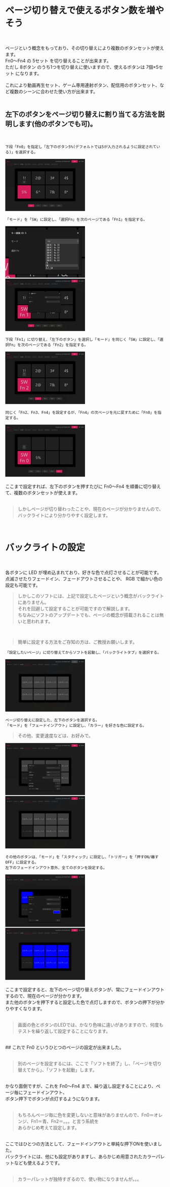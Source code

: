# ページ切り替えで使えるボタン数を増やそう
<br>

ページという概念をもっており、その切り替えにより複数のボタンセットが使えます。<br>
Fn0～Fn4 の 5セット を切り替えることが出来ます。<br>
ただし 8ボタン のうち1つを切り替えに使いますので、使えるボタンは 7個×5セット になります。<br>
<br>
これにより動画再生セット、ゲーム専用連射ボタン、配信用のボタンセット、など複数のシーンに合わせた使い方が出来ます。<br>
<br>

## 左下のボタンをページ切り替えに割り当てる方法を説明します(他のボタンでも可)。
<br>

```
下段「Fn0」を指定し「左下のボタン5%(デフォルトでは5が入力されるように設定されている)」を選択する。
```
<img src="page_03.png" width="50%"><br>

```
「モード」を「SW」に設定し、「選択Fn」を次のページである「Fn1」を指定する。
```
<img src="page_04.png" width="50%"> <img src="page_05.png" width="50%"><br>

```
下段「Fn1」に切り替え、「左下のボタン」を選択し「モード」を同じく「SW」に設定し、「選択Fn」を次のページである「Fn2」を指定する。
```
<img src="page_07.png" width="50%"><br>

```
同じく「Fn2、Fn3、Fn4」を設定するが、「Fn4」の次ページを元に戻すために「Fn0」を指定する。
```
<img src="page_08.png" width="50%"><br>
<br>
ここまで設定すれば、左下のボタンを押すたびに Fn0～Fn4 を順番に切り替えて、複数のボタンセットが使えます。<br>
<br>
> しかしページが切り替わったことや、現在のページが分かりませんので、バックライトにより分かりやすく設定します。<br>

<br>

# バックライトの設定
<br>

各ボタンに LED が埋め込まれており、好きな色で点灯させることが可能です。点滅させたりフェードイン、フェードアウトさせることや、
RGB で細かい色の設定も可能です。<br>
> しかしこのソフトには、上記で設定したページという概念がバックライトにありません。<br>
> それを回避して設定することが可能ですので解説します。<br>
> ちなみにソフトのアップデートでも、ページの概念が搭載されることは無いと思われます。<br>

<br>

> 簡単に設定する方法をご存知の方は、ご教授お願いします。<br>

```
「設定したいページ」に切り替えてからソフトを起動し、「バックライトタブ」を選択する。
```
<img src="page_09.png" width="50%"><br>

```
ページ切り替えに設定した、左下のボタンを選択する。
「モード」を「フェードインアウト」に設定し、「カラー」を好きな色に設定する。
```
> その他、変更速度などは、お好みで。<br>

<img src="page_10.png" width="50%"> <img src="page_11.png" width="50%"><br>

```
その他のボタンは、「モード」を「スタティック」に設定し、「トリガー」を「押すON/離すOFF」に設定する。
左下のフェードインアウト意外、全てのボタンを設定する。
```
<img src="page_13.png" width="50%"> <img src="page_15.png" width="50%"><br>
<br>
ここまで設定すると、左下のページ切り替えボタンが、常にフェードインアウトするので、現在のページが分かります。<br>
また他のボタンを押下すると設定した色で点灯しますので、ボタンの押下が分かりやすくなります。<br>
<br>

> 画面の色とボタンのLEDでは、かなり色味に違いがありますので、何度もテストを繰り返して設定することになります。<br>

<br>
## これで Fn0 というひとつのページの設定が出来ました。<br>
<br>

> 別のページを設定するには、ここで「ソフトを終了」し、「ページを切り替えてから」、「ソフトを起動」します。<br>

<br>
かなり面倒ですが、これを Fn0～Fn4 まで、繰り返し設定することにより、ページ毎にフェードインアウト、<br>
ボタン押下でボタンが点灯するようになります。<br>
<br>

> もちろんページ毎に色を変更しないと意味がありませんので、Fn0＝オレンジ、Fn1＝青、Fn2＝。。。と言う系統を<br>
> あらかじめ考えて設定します。<br>

<br>
ここではひとつの方法として、フェードインアウトと単純な押下ONを使いました。<br>
バックライトには、他にも設定がありますし、あらかじめ用意されたカラーパレットなども使えるようです。<br>
<br>

> カラーパレットが独特すぎるので、使い物になりませんが。。。<br>
